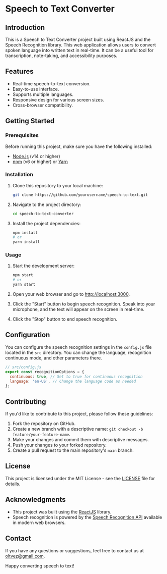 # Speech to Text Converter

## Introduction

This is a Speech to Text Converter project built using ReactJS and the Speech Recognition library. This web application allows users to convert spoken language into written text in real-time. It can be a useful tool for transcription, note-taking, and accessibility purposes.

## Features

- Real-time speech-to-text conversion.
- Easy-to-use interface.
- Supports multiple languages.
- Responsive design for various screen sizes.
- Cross-browser compatibility.

## Getting Started

### Prerequisites

Before running this project, make sure you have the following installed:

- [Node.js](https://nodejs.org/) (v14 or higher)
- [npm](https://www.npmjs.com/) (v6 or higher) or [Yarn](https://yarnpkg.com/)

### Installation

1. Clone this repository to your local machine:

   ```bash
   git clone https://github.com/yourusername/speech-to-text.git
   ```

2. Navigate to the project directory:

   ```bash
   cd speech-to-text-converter
   ```

3. Install the project dependencies:

   ```bash
   npm install
   # or
   yarn install
   ```

### Usage

1. Start the development server:

   ```bash
   npm start
   # or
   yarn start
   ```

2. Open your web browser and go to [http://localhost:3000](http://localhost:3000).

3. Click the "Start" button to begin speech recognition. Speak into your microphone, and the text will appear on the screen in real-time.

4. Click the "Stop" button to end speech recognition.

## Configuration

You can configure the speech recognition settings in the `config.js` file located in the `src` directory. You can change the language, recognition continuous mode, and other parameters there.

```javascript
// src/config.js
export const recognitionOptions = {
  continuous: true, // Set to true for continuous recognition
  language: 'en-US', // Change the language code as needed
};
```

## Contributing

If you'd like to contribute to this project, please follow these guidelines:

1. Fork the repository on GitHub.
2. Create a new branch with a descriptive name: `git checkout -b feature/your-feature-name`.
3. Make your changes and commit them with descriptive messages.
4. Push your changes to your forked repository.
5. Create a pull request to the main repository's `main` branch.

## License

This project is licensed under the MIT License - see the [LICENSE](LICENSE) file for details.

## Acknowledgments

- This project was built using the [ReactJS](https://reactjs.org/) library.
- Speech recognition is powered by the [Speech Recognition API](https://developer.mozilla.org/en-US/docs/Web/API/SpeechRecognition) available in modern web browsers.

## Contact

If you have any questions or suggestions, feel free to contact us at [oltvez@gmail.com](mailto:oltvez@gmail.com).

Happy converting speech to text!
